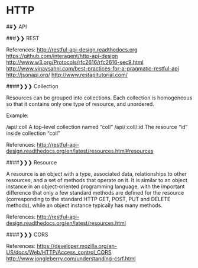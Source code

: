 # HTTP

##❯ API

###❯❯ REST

  References:
    http://restful-api-design.readthedocs.org
    https://github.com/interagent/http-api-design
    http://www.w3.org/Protocols/rfc2616/rfc2616-sec9.html
    http://www.vinaysahni.com/best-practices-for-a-pragmatic-restful-api
    http://jsonapi.org/
    http://www.restapitutorial.com/

####❯❯❯ Collection

  Resources can be grouped into collections. Each collection is homogeneous so that it contains only one type of resource, and unordered.

  Example:

  /api/:coll	    A top-level collection named “coll”
  /api/:coll/:id	The resource “id” inside collection “coll”

  References:
    http://restful-api-design.readthedocs.org/en/latest/resources.html#resources

####❯❯❯ Resource

  A resource is an object with a type, associated data, relationships to other resources, and a set of methods that operate on it. It is similar to an object instance in an object-oriented programming language, with the important difference that only a few standard methods are defined for the resource (corresponding to the standard HTTP GET, POST, PUT and DELETE methods), while an object instance typically has many methods.

  References:
    http://restful-api-design.readthedocs.org/en/latest/resources.html

####❯❯❯ CORS

  References:
    https://developer.mozilla.org/en-US/docs/Web/HTTP/Access_control_CORS
    http://www.jongleberry.com/understanding-csrf.html
